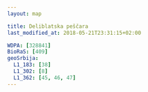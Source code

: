 ```yaml
---
layout: map

title: Deliblatska peščara
last_modified_at: 2018-05-21T23:31:15+02:00

WDPA: [328841]
BioRaS: [409]
geoSrbija:
  L1_183: [38]
  L1_302: [8]
  L1_362: [45, 46, 47]
---
```

